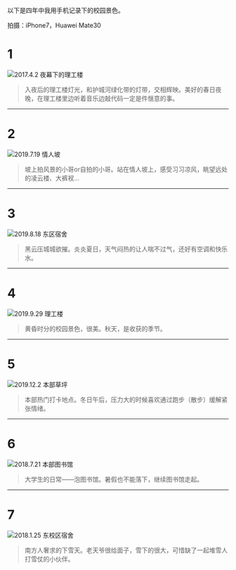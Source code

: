 以下是四年中我用手机记录下的校园景色。

拍摄：iPhone7，Huawei Mate30

# 1

![2017.4.2 夜幕下的理工楼](https://gitee.com/shuming9886/pic-go/raw/master/img/2020-10-15-01.jpeg)

> 入夜后的理工楼灯光，和护城河绿化带的灯带，交相辉映。美好的春日夜晚，在理工楼里边听着音乐边敲代码一定是件惬意的事。

---

# 2

![2019.7.19 情人坡](https://gitee.com/shuming9886/pic-go/raw/master/img/2020-10-15-02.jpeg)

> 坡上拍风景的小哥or自拍的小哥。站在情人坡上，感受习习凉风，眺望远处的凌云楼、大裤衩...

---

# 3

![2019.8.18 东区宿舍](https://gitee.com/shuming9886/pic-go/raw/master/img/2020-10-15-03.jpeg)

> 黑云压城城欲摧。炎炎夏日，天气闷热的让人喘不过气，还好有空调和快乐水。

---

# 4

![2019.9.29 理工楼](https://gitee.com/shuming9886/pic-go/raw/master/img/2020-10-15-04.jpeg)

> 黄昏时分的校园景色，很美。秋天，是收获的季节。

---

# 5

![2019.12.2 本部草坪](https://gitee.com/shuming9886/pic-go/raw/master/img/2020-10-15-05.jpeg)

> 本部热门打卡地点。冬日午后，压力大的时候喜欢通过跑步（散步）缓解紧张情绪。

---

# 6

![2018.7.21 本部图书馆](https://gitee.com/shuming9886/pic-go/raw/master/img/2020-10-15-06.jpeg)

> 大学生的日常——泡图书馆。暑假也不能落下，继续图书馆走起。

---

# 7

![2018.1.25 东校区宿舍](https://gitee.com/shuming9886/pic-go/raw/master/img/2020-10-15-07.jpeg)

> 南方人奢求的下雪天。老天爷很给面子，雪下的很大，可惜缺了一起堆雪人打雪仗的小伙伴。